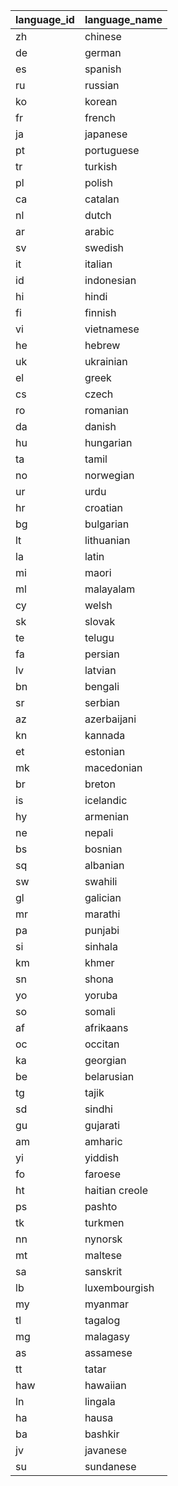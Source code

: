 |language_id|language_name |
|-----------|--------------|
|zh         |chinese       |
|de         |german        |
|es         |spanish       |
|ru         |russian       |
|ko         |korean        |
|fr         |french        |
|ja         |japanese      |
|pt         |portuguese    |
|tr         |turkish       |
|pl         |polish        |
|ca         |catalan       |
|nl         |dutch         |
|ar         |arabic        |
|sv         |swedish       |
|it         |italian       |
|id         |indonesian    |
|hi         |hindi         |
|fi         |finnish       |
|vi         |vietnamese    |
|he         |hebrew        |
|uk         |ukrainian     |
|el         |greek         |
|cs         |czech         |
|ro         |romanian      |
|da         |danish        |
|hu         |hungarian     |
|ta         |tamil         |
|no         |norwegian     |
|ur         |urdu          |
|hr         |croatian      |
|bg         |bulgarian     |
|lt         |lithuanian    |
|la         |latin         |
|mi         |maori         |
|ml         |malayalam     |
|cy         |welsh         |
|sk         |slovak        |
|te         |telugu        |
|fa         |persian       |
|lv         |latvian       |
|bn         |bengali       |
|sr         |serbian       |
|az         |azerbaijani   |
|kn         |kannada       |
|et         |estonian      |
|mk         |macedonian    |
|br         |breton        |
|is         |icelandic     |
|hy         |armenian      |
|ne         |nepali        |
|bs         |bosnian       |
|sq         |albanian      |
|sw         |swahili       |
|gl         |galician      |
|mr         |marathi       |
|pa         |punjabi       |
|si         |sinhala       |
|km         |khmer         |
|sn         |shona         |
|yo         |yoruba        |
|so         |somali        |
|af         |afrikaans     |
|oc         |occitan       |
|ka         |georgian      |
|be         |belarusian    |
|tg         |tajik         |
|sd         |sindhi        |
|gu         |gujarati      |
|am         |amharic       |
|yi         |yiddish       |
|fo         |faroese       |
|ht         |haitian creole|
|ps         |pashto        |
|tk         |turkmen       |
|nn         |nynorsk       |
|mt         |maltese       |
|sa         |sanskrit      |
|lb         |luxembourgish |
|my         |myanmar       |
|tl         |tagalog       |
|mg         |malagasy      |
|as         |assamese      |
|tt         |tatar         |
|haw        |hawaiian      |
|ln         |lingala       |
|ha         |hausa         |
|ba         |bashkir       |
|jv         |javanese      |
|su         |sundanese     |
